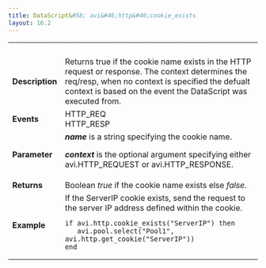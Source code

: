 ```yaml
---
title: DataScript&#58; avi&#46;http&#46;cookie_exists
layout: 16.2
---
```

<table class="table table-hover table table-bordered table-hover">  
<tbody>       
<tr>   
<td><font size="3" color="white"><strong>Function</strong></font></td>
<td><font color="white"><b>avi.http.cookie_exists( name, [context] )</b></font></td>
</tr>
<tr>   
<td><font size="3"><strong>Description</strong></font></td>
<td>Returns true if the cookie name exists in the HTTP request or response. The context determines the req/resp, when no context is specified the defualt context is based on the event the DataScript was executed from.</td>
</tr>
<tr>   
<td><font size="3"><strong>Events</strong></font></td>
<td>HTTP_REQ<br> HTTP_RESP</td>
</tr>
<tr>   
<td><font size="3"><strong>Parameter</strong></font></td>
<td><strong><em>name</em> </strong>is a string specifying the cookie name.<p></p> <p><strong><em>context</em> </strong>is the optional argument specifying either avi.HTTP_REQUEST or avi.HTTP_RESPONSE.</p></td>
</tr>
<tr>   
<td><font size="3"><strong>Returns</strong></font></td>
<td>Boolean <em>true</em> if the cookie name exists else <em>false</em>.</td>
</tr>
<tr>   
<td><font size="3"><strong>Example</strong></font></td>
<td>If the ServerIP cookie exists, send the request to the server IP address defined within the cookie.<br> 
<!-- Crayon Syntax Highlighter v2.7.1 --> <pre><code class="language-lua">if avi.http.cookie_exists("ServerIP") then
   avi.pool.select("Pool1", avi.http.get_cookie("ServerIP"))
end</code></pre> 
<!-- [Format Time: 0.0031 seconds] --></td>
</tr>
</tbody>
</table> 